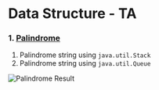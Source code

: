 # Data Structure - TA

### 1. [Palindrome](./Palindrome.java)
1. Palindrome string using `java.util.Stack`
2. Palindrome string using `java.util.Queue`

![Palindrome Result](https://i.imgur.com/FUZBUtJ.png)
